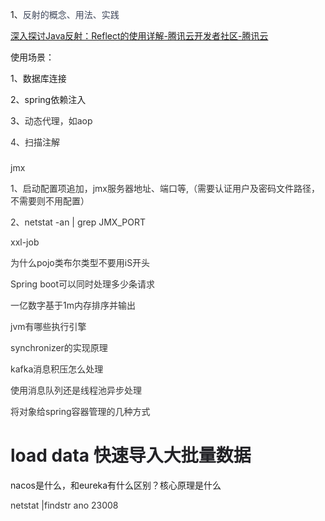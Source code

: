 1、<font style="color:rgb(64, 72, 91);">反射的概念、用法、实践</font>

[深入探讨Java反射：Reflect的使用详解-腾讯云开发者社区-腾讯云](https://cloud.tencent.com/developer/article/2454533)

使用场景：

1、数据库连接

2、spring依赖注入

3、<font style="color:rgb(51, 51, 51);">动态代理，如aop</font>

<font style="color:rgb(51, 51, 51);">4、扫描注解</font>

### 
<font style="color:rgb(51, 51, 51);"></font>

<font style="color:rgb(51, 51, 51);">jmx</font>

<font style="color:rgb(51, 51, 51);">1、启动配置项追加，jmx服务器地址、端口等,（需要认证用户及密码文件路径，不需要则不用配置）</font>

<font style="color:rgb(51, 51, 51);">2、netstat -an | grep JMX_PORT	</font>

<font style="color:rgb(51, 51, 51);">xxl-job</font>

<font style="color:rgb(51, 51, 51);"></font>

<font style="color:rgb(51, 51, 51);">为什么pojo类布尔类型不要用iS开头</font>

<font style="color:rgb(51, 51, 51);">Spring boot可以同时处理多少条请求</font>

<font style="color:rgb(51, 51, 51);">一亿数字基于1m内存排序并输出</font>

<font style="color:rgb(51, 51, 51);">jvm有哪些执行引擎</font>

<font style="color:rgb(51, 51, 51);">synchronizer的实现原理</font>

<font style="color:rgb(51, 51, 51);">kafka消息积压怎么处理</font>

<font style="color:rgb(51, 51, 51);">使用消息队列还是线程池异步处理</font>

<font style="color:rgb(51, 51, 51);">将对象给spring容器管理的几种方式</font>

# <font style="color:rgb(34, 34, 38);">load data 快速导入大批量数据</font>
nacos是什么，和eureka有什么区别？核心原理是什么

<font style="color:rgb(51, 51, 51);"></font>

<font style="color:rgb(51, 51, 51);">netstat |findstr ano 23008</font>

